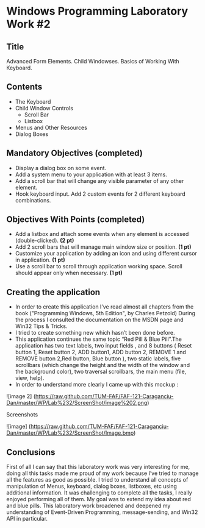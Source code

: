 Windows Programming Laboratory Work #2
======================================

Title
-----
Advanced Form Elements. Child Windowses. Basics of Working With Keyboard.

Contents
--------
- The Keyboard
- Child Window Controls
  - Scroll Bar
  - Listbox
- Menus and Other Resources
- Dialog Boxes

Mandatory Objectives (completed)
--------------------------------
- Display a dialog box on some event.
- Add a system menu to your application with at least 3 items.
- Add a scroll bar that will change any visible parameter of any other element.
- Hook keyboard input. Add 2 custom events for 2 different keyboard combinations.

Objectives With Points (completed)
----------------------------------
- Add a listbox and attach some events when any element is accessed (double-clicked). **(2 pt)**
- Add 2 scroll bars that will manage main window size or position. **(1 pt)**
- Customize your application by adding an icon and using different cursor in application. **(1 pt)**
- Use a scroll bar to scroll through application working space. Scroll should appear only when necessary. **(1 pt)**


Creating the application
--------------------------
- In order to create this application I’ve read almost all chapters from the book ("Programming Windows, 5th Edition", by Charles Petzold) During the process I consulted the documentation on the MSDN page and Win32 Tips & Tricks.
-	I tried to create something new which hasn’t been done before.
-	This application continues the same topic “Red Pill & Blue Pill”.The application has two text labels, two  input fields , and 8 buttons ( Reset button 1, Reset button 2, ADD button1, ADD button 2, REMOVE 1 and REMOVE button  2,Red button, Blue button ), two static labels, five scrollbars (which change the height and the width of the window and the background color), two traversal scrollbars, the main menu (file, view, help).
-	In order to understand more clearly I came up with this mockup :



![image 2] (https://raw.github.com/TUM-FAF/FAF-121-Caraganciu-Dan/master/WP/Lab%232/ScreenShot/image%202.png)

Screenshots

![image] (https://raw.github.com/TUM-FAF/FAF-121-Caraganciu-Dan/master/WP/Lab%232/ScreenShot/Image.bmp)
 

Conclusions
--------------------------
First of all I can say that this laboratory work was very interesting for me, doing all this tasks made me  proud of my work because I’ve tried to manage all the features as good as possible. 
I tried to understand all concepts of manipulation of Menus, keyboard, dialog boxes, listboxes, etc  using additional information. It was challenging to complete all the tasks, I really enjoyed performing all of them. My goal was to extend my idea about red and blue pills. This laboratory work broadened and deepened my understanding of Event-Driven Programming, message-sending, and Win32 API in particular.
